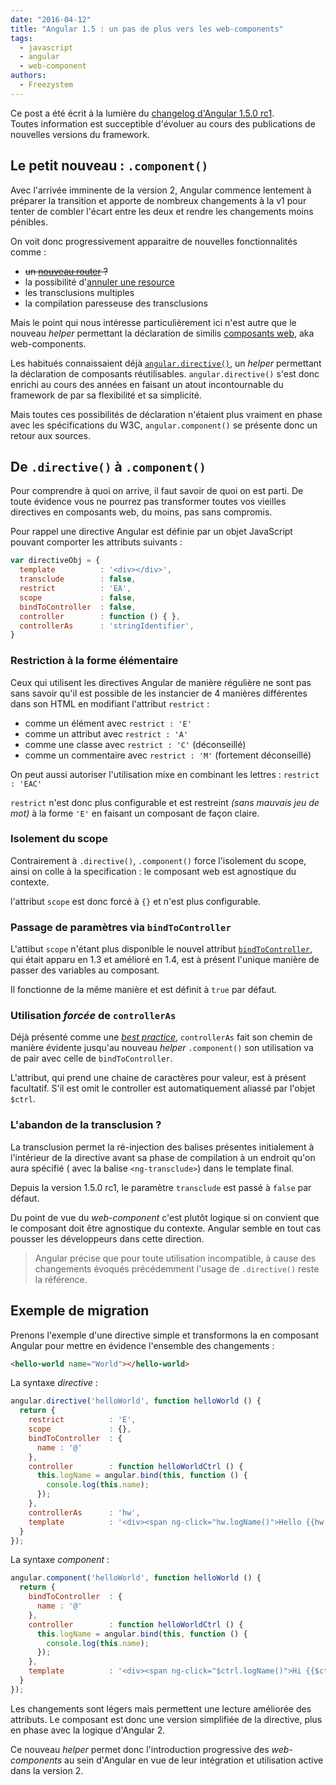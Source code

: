 ```yaml
---
date: "2016-04-12"  
title: "Angular 1.5 : un pas de plus vers les web-components"  
tags:
  - javascript
  - angular
  - web-component  
authors:
  - Freezystem
---
```


Ce post a été écrit à la lumière du 
[changelog d'Angular 1.5.0 rc1](https://github.com/angular/angular.js/blob/master/CHANGELOG.md#150-rc1-quantum-fermentation-2016-01-15).  
Toutes information est succeptible d'évoluer au cours des publications de 
nouvelles versions du framework.

## Le petit nouveau : `.component()`

Avec l'arrivée imminente de la version 2, Angular commence lentement à préparer la
transition et apporte de nombreux changements à la v1 pour tenter de 
combler l'écart entre les deux et rendre les changements moins pénibles.  

On voit donc progressivement apparaitre de nouvelles fonctionnalités comme :
 - ~~un [nouveau router](https://angular.github.io/router/) ?~~ 
 - la possibilité d'[annuler une resource](https://docs.angularjs.org/api/ngResource/service/$resource#cancelling-requests)
 - les transclusions multiples
 - la compilation paresseuse des transclusions

Mais le point qui nous intéresse particulièrement ici n'est autre que 
le nouveau _helper_ permettant la déclaration de similis 
[composants web](https://fr.wikipedia.org/wiki/Composants_web), aka web-components.

Les habitués connaissaient déjà [`angular.directive()`](https://docs.angularjs.org/api/ng/service/$compile), 
un _helper_ permettant la déclaration de composants réutilisables. 
`angular.directive()` s'est donc enrichi au cours des années en faisant un atout 
incontournable du framework de par sa flexibilité et sa simplicité.  

Mais toutes ces possibilités de déclaration n'étaient plus vraiment en phase avec 
les spécifications du W3C, `angular.component()` se présente donc un retour aux sources.

## De `.directive()` à `.component()`

Pour comprendre à quoi on arrive, il faut savoir de quoi on est parti.
De toute évidence vous ne pourrez pas transformer toutes vos vieilles directives
en composants web, du moins, pas sans compromis. 

Pour rappel une directive Angular est définie par un objet JavaScript pouvant comporter
les attributs suivants :

```js
var directiveObj = {
  template          : '<div></div>',
  transclude        : false,
  restrict          : 'EA',
  scope             : false,
  bindToController  : false,
  controller        : function () { },
  controllerAs      : 'stringIdentifier',
}
```

### Restriction à la forme élémentaire

Ceux qui utilisent les directives Angular de manière régulière ne sont pas sans savoir 
qu'il est possible de les instancier de 4 manières différentes dans son HTML en
modifiant l'attribut `restrict` :
 - comme un élément avec `restrict : 'E'`
 - comme un attribut avec `restrict : 'A'`
 - comme une classe avec `restrict : 'C'` (déconseillé)
 - comme un commentaire avec `restrict : 'M'` (fortement déconseillé)

On peut aussi autoriser l'utilisation mixe en combinant les lettres : `restrict : 'EAC'`

`restrict` n'est donc plus configurable et est restreint _(sans mauvais jeu de mot)_ 
à la forme `'E'` en faisant un composant de façon claire.

### Isolement du scope

Contrairement à `.directive()`, `.component()` force l'isolement du scope, 
ainsi on colle à la specification : le composant web est agnostique du contexte.

l'attribut `scope` est donc forcé à `{}` et n'est plus configurable.

### Passage de paramètres via `bindToController`

L'attibut `scope` n'étant plus disponible le nouvel attribut 
[`bindToController`](https://toddmotto.com/no-scope-soup-bind-to-controller-angularjs/), 
qui était apparu en 1.3 et amélioré en 1.4, est à présent l'unique manière de 
passer des variables au composant. 

Il fonctionne de la même manière et est définit à `true` par défaut.

### Utilisation _forcée_ de `controllerAs`

Déjà présenté comme une _[best practice](https://toddmotto.com/digging-into-angulars-controller-as-syntax/)_,
`controllerAs` fait son chemin de manière évidente jusqu'au nouveau _helper_ 
`.component()` son utilisation va de pair avec celle de `bindToController`.

L'attribut, qui prend une chaine de caractères pour valeur, est à présent facultatif. 
S'il est omit le controller est automatiquement aliassé par l'objet `$ctrl`.

### L'abandon de la transclusion ?

La transclusion permet la ré-injection des balises présentes initialement à l'intérieur 
de la directive avant sa phase de compilation à un endroit qu'on aura spécifié 
( avec la balise `<ng-transclude>`) dans le template final. 

Depuis la version 1.5.0 rc1, le paramètre `transclude` est passé à `false` par défaut.

Du point de vue du _web-component_ c'est plutôt logique si on convient que le
composant doit être agnostique du contexte. Angular semble en tout cas pousser 
les développeurs dans cette direction.

> Angular précise que pour toute utilisation incompatible, à cause des changements
> évoqués précédemment l'usage de `.directive()` reste la référence.

## Exemple de migration

Prenons l'exemple d'une directive simple et transformons la en composant Angular pour
mettre en évidence l'ensemble des changements :

```html
<hello-world name="World"></hello-world>
```

La syntaxe _directive_ :

```js
angular.directive('helloWorld', function helloWorld () {
  return {
    restrict          : 'E',
    scope             : {},
    bindToController  : {
      name : '@'
    },
    controller        : function helloWorldCtrl () {
      this.logName = angular.bind(this, function () {
        console.log(this.name);
      });
    },
    controllerAs      : 'hw',
    template          : '<div><span ng-click="hw.logName()">Hello {{hw.name}}!</span></div>'
  }
});
```

La syntaxe _component_ :

```js
angular.component('helloWorld', function helloWorld () {
  return {
    bindToController  : {
      name : '@'
    },
    controller        : function helloWorldCtrl () {
      this.logName = angular.bind(this, function () {
        console.log(this.name);
      });
    },
    template          : '<div><span ng-click="$ctrl.logName()">Hi {{$ctrl.name}}!</span></div>'
  }
});
```

Les changements sont légers mais permettent une lecture améliorée des attributs.
Le composant est donc une version simplifiée de la directive, plus en phase avec 
la logique d'Angular 2.

Ce nouveau _helper_ permet donc l'introduction progressive des _web-components_ au
sein d'Angular en vue de leur intégration et utilisation active dans la version 2.
